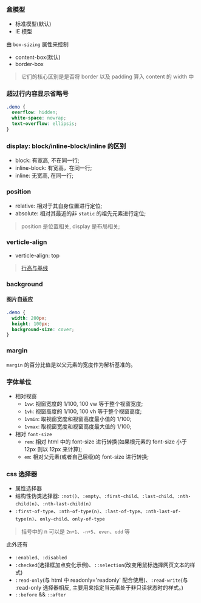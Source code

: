 ### 盒模型

* 标准模型(默认)
* IE 模型

由 `box-sizing` 属性来控制

* content-box(默认)
* border-box

> 它们的核心区别是是否将 border 以及 padding 算入 content 的 width 中

### 超过行内容显示省略号

```css
.demo {
  overflow: hidden;
  white-space: nowrap;
  text-overflow: ellipsis;
}
```

### display: block/inline-block/inline 的区别

* block: 有宽高, 不在同一行;
* inline-block: 有宽高，在同一行;
* inline: 无宽高, 在同一行;

### position

* relative: 相对于其自身位置进行定位;
* absolute: 相对其最近的非 `static` 的祖先元素进行定位;

> position 是位置相关, display 是布局相关;

### verticle-align

* verticle-align: top

> [行高与基线](https://blog.csdn.net/lulujiajiawenwen/article/details/8245201)

### background

#### 图片自适应

```css
.demo {
  width: 200px;
  height: 100px;
  background-size: cover;
}
```

### margin

`margin` 的百分比值是以父元素的宽度作为解析基准的。

### 字体单位

* 相对视窗
  * `1vw`: 视窗宽度的 1/100, 100 vw 等于整个视窗宽度;
  * `1vh`: 视窗高度的 1/100, 100 vh 等于整个视窗高度;
  * `1vmin`: 取视窗宽度和视窗高度最小值的 1/100;
  * `1vmax`: 取视窗宽度和视窗高度最大值的 1/100;
* 相对 `font-size`
  * `rem`: 相对 html 中的 font-size 进行转换(如果根元素的 font-size 小于 12px 则以 12px 来计算);
  * `em`: 相对父元素(或者自己层级)的 font-size 进行转换;

### css 选择器

* 属性选择器
* 结构性伪类选择器: `:not()`、`:empty`、`:first-child`、`:last-child`、`:nth-child(n)`、`:nth-last-child(n)`
* `:first-of-type`、`:nth-of-type(n)`、`:last-of-type`、`:nth-last-of-type(n)`、`only-child`、`only-of-type`

> 括号中的 n 可以是 `2n+1`、`-n+5`、`even`、`odd` 等

此外还有

* `:enabled`、`:disabled`
* `:checked`(选择框加点变化示例)、`::selection`(改变用鼠标选择网页文本的样式)
* `:read-only`(与 html 中 readonly='readonly' 配合使用)、`:read-write`(与 :read-only 选择器相反, 主要用来指定当元素处于非只读状态时的样式。)
* `::before` && `::after`